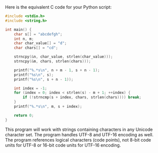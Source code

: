 Here is the equivalent C code for your Python script:

```C
#include <stdio.h>
#include <string.h>

int main() {
    char s[] = "abcdefgh";
    int n, m;
    char char_value[] = "d";
    char chars[] = "cd";

    strncpy(&n, char_value, strlen(char_value)));
    strncpy(&m, chars, strlen(chars)));

    printf("%.*s\n", n + m - 1, s + n - 1);
    printf("%s\n", s);
    printf("%s\n", s + n - 1));

    int index = -1;
    for (index = 0; index < strlen(s) - m + 1; ++index) {
        if (!strncmp(s + index, chars, strlen(chars)))) break;
    }
    printf("%.*s\n", m, s + index);

    return 0;
}
```

This program will work with strings containing characters in any Unicode character set. The program handles UTF-8 and UTF-16 encoding as well. The program references logical characters (code points), not 8-bit code units for UTF-8 or 16-bit code units for UTF-16 encoding.

